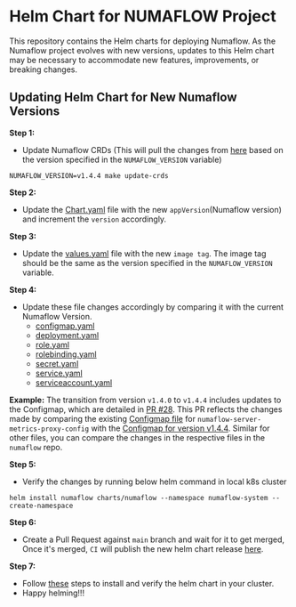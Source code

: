 # Helm Chart for NUMAFLOW Project

This repository contains the Helm charts for deploying Numaflow. As the Numaflow project evolves with new versions, updates to this Helm chart may be necessary to accommodate new features, improvements, or breaking changes.

## Updating Helm Chart for New Numaflow Versions

**Step 1:**
- Update Numaflow CRDs (This will pull the changes from [here](https://github.com/numaproj/numaflow/tree/main/config/base/crds/full) based on the version specified in the `NUMAFLOW_VERSION` variable)
```
NUMAFLOW_VERSION=v1.4.4 make update-crds
```

**Step 2:**
- Update the [Chart.yaml](./charts/numaflow/Chart.yaml) file with the new `appVersion`(Numaflow version) and increment the `version` accordingly.

**Step 3:**
- Update the [values.yaml](./charts/numaflow/values.yaml) file with the new `image tag`. The image tag should be the same as the version specified in the `NUMAFLOW_VERSION` variable.

**Step 4:**
- Update these file changes accordingly by comparing it with the current Numaflow Version.
  - [configmap.yaml](charts/numaflow/templates/configmaps/numaflow-server-metrics-proxy-config.yaml)
  - [deployment.yaml](charts/numaflow/templates/deployments/deployment.yaml)
  - [role.yaml](charts/numaflow/templates/rbac/role.yaml)
  - [rolebinding.yaml](charts/numaflow/templates/rbac/rolebinding.yaml)
  - [secret.yaml](./charts/numaflow/templates/secret.yaml)
  - [service.yaml](./charts/numaflow/templates/service.yaml)
  - [serviceaccount.yaml](./charts/numaflow/templates/serviceaccount.yaml)

**Example:** The transition from version `v1.4.0` to `v1.4.4` includes updates to the Configmap, which are detailed in [PR #28](https://github.com/numaproj/helm-charts/pull/28/files). This PR reflects the changes made by comparing the existing [Configmap file](charts/numaflow/templates/configmaps/numaflow-server-metrics-proxy-config.yaml) for `numaflow-server-metrics-proxy-config` with the [Configmap for version v1.4.4](https://github.com/numaproj/numaflow/blob/v1.4.4/config/base/numaflow-server/numaflow-server-metrics-proxy-config.yaml).
Similar for other files, you can compare the changes in the respective files in the `numaflow` repo.


**Step 5:**
- Verify the changes by running below helm command in local k8s cluster
```
helm install numaflow charts/numaflow --namespace numaflow-system --create-namespace
```

**Step 6:**
- Create a Pull Request against `main` branch and wait for it to get merged, Once it's merged, `CI` will publish the new helm chart release [here](https://github.com/numaproj/helm-charts/releases).

**Step 7:**
- Follow [these](./charts/numaflow/README.md) steps to install and verify the helm chart in your cluster.
- Happy helming!!!
